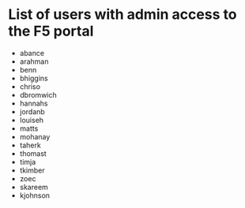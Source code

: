 # List of users with admin access to the F5 portal

- abance
- arahman
- benn
- bhiggins
- chriso
- dbromwich
- hannahs
- jordanb
- louiseh
- matts
- mohanay
- taherk
- thomast
- timja
- tkimber
- zoec
- skareem
- kjohnson
